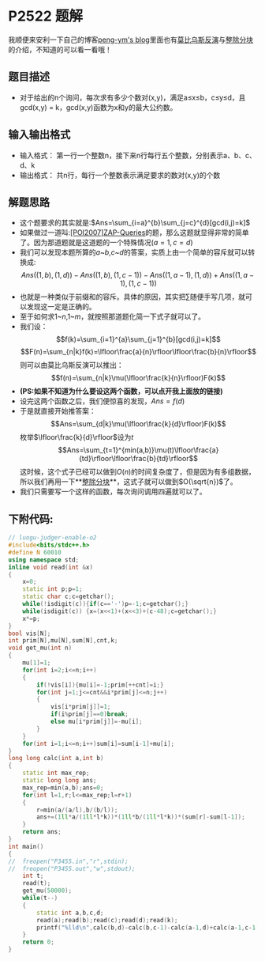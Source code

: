 # P2522 题解

我顺便来安利一下自己的博客[peng-ym's blog](http://www.cnblogs.com/peng-ym/)里面也有[莫比乌斯反演](http://www.cnblogs.com/peng-ym/p/8647856.html)与[整除分块](http://www.cnblogs.com/peng-ym/p/8661118.html)的介绍，不知道的可以看一看哦！
## 题目描述
- 对于给出的n个询问，每次求有多少个数对(x,y)，满足a≤x≤b，c≤y≤d，且gcd(x,y) = k，gcd(x,y)函数为x和y的最大公约数。

## 输入输出格式
- 输入格式：
第一行一个整数n，接下来n行每行五个整数，分别表示a、b、c、d、k
- 输出格式：
共n行，每行一个整数表示满足要求的数对(x,y)的个数

## 解题思路
- 这个题要求的其实就是:$Ans=\sum_{i=a}^{b}\sum_{j=c}^{d}[gcd(i,j)=k]$
- 如果做过一道叫:[[POI2007]ZAP-Queries](http://www.cnblogs.com/peng-ym/p/8660937.html )的题，那么这题就显得非常的简单了。因为那道题就是这道题的一个特殊情况$(a=1,c=d)$
- 我们可以发现本题所算的$a$~$b$,$c$~$d$的答案，实质上由一个简单的容斥就可以转换成:
$$Ans((1,b),(1,d))-Ans((1,b),(1,c-1))-Ans((1,a-1),(1,d))+Ans((1,a-1),(1,c-1))$$
- 也就是一种类似于前缀和的容斥。具体的原因，其实把$\sum$随便手写几项，就可以发现这一定是正确的。
- 至于如何求$1$~$n$,$1$~$m$，就按照那道题化简一下式子就可以了。
- 我们设：
$$f(k)=\sum_{i=1}^{a}\sum_{j=1}^{b}[gcd(i,j)=k]$$
$$F(n)=\sum_{n|k}f(k)=\lfloor\frac{a}{n}\rfloor\lfloor\frac{b}{n}\rfloor$$
则可以由莫比乌斯反演可以推出：
$$f(n)=\sum_{n|k}\mu(\lfloor\frac{k}{n}\rfloor)F(k)$$
- **(PS:如果不知道为什么要设这两个函数，可以点开我上面放的链接)**
- 设完这两个函数之后，我们便惊喜的发现，$Ans=f(d)$
- 于是就直接开始推答案：
$$Ans=\sum_{d|k}\mu(\lfloor\frac{k}{d}\rfloor)F(k)$$
枚举$\lfloor\frac{k}{d}\rfloor$设为$t$
$$Ans=\sum_{t=1}^{min(a,b)}\mu(t)\lfloor\frac{a}{td}\rfloor\lfloor\frac{b}{td}\rfloor$$
这时候，这个式子已经可以做到$O(n)$的时间复杂度了，但是因为有多组数据，所以我们再用一下**[整除分块](http://www.cnblogs.com/peng-ym/p/8661118.html)**，这式子就可以做到$O(\sqrt{n})$了。
- 我们只需要写一个这样的函数，每次询问调用四遍就可以了。

## 下附代码:

```cpp
// luogu-judger-enable-o2
#include<bits/stdc++.h>
#define N 60010
using namespace std;
inline void read(int &x)
{
    x=0;
    static int p;p=1;
    static char c;c=getchar();
    while(!isdigit(c)){if(c=='-')p=-1;c=getchar();}
    while(isdigit(c)) {x=(x<<1)+(x<<3)+(c-48);c=getchar();}
    x*=p;	
}
bool vis[N];
int prim[N],mu[N],sum[N],cnt,k;
void get_mu(int n)
{
    mu[1]=1;
    for(int i=2;i<=n;i++)
    {
        if(!vis[i]){mu[i]=-1;prim[++cnt]=i;}
        for(int j=1;j<=cnt&&i*prim[j]<=n;j++)
        {
            vis[i*prim[j]]=1;
            if(i%prim[j]==0)break;
            else mu[i*prim[j]]=-mu[i];
        }
    }
    for(int i=1;i<=n;i++)sum[i]=sum[i-1]+mu[i];
}
long long calc(int a,int b)
{
    static int max_rep;
    static long long ans;
    max_rep=min(a,b);ans=0;
    for(int l=1,r;l<=max_rep;l=r+1)
    {
        r=min(a/(a/l),b/(b/l));
        ans+=(1ll*a/(1ll*l*k))*(1ll*b/(1ll*l*k))*(sum[r]-sum[l-1]);
    }
    return ans;
}
int main()
{
//	freopen("P3455.in","r",stdin);
//	freopen("P3455.out","w",stdout);
    int t;
    read(t);
    get_mu(50000);
    while(t--)
    {
        static int a,b,c,d;
        read(a);read(b);read(c);read(d);read(k);
        printf("%lld\n",calc(b,d)-calc(b,c-1)-calc(a-1,d)+calc(a-1,c-1));
    }
    return 0;
}
```